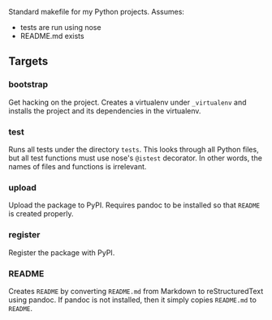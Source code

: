 Standard makefile for my Python projects. Assumes:

* tests are run using nose
* README.md exists

## Targets

### bootstrap

Get hacking on the project. Creates a virtualenv under `_virtualenv` and
installs the project and its dependencies in the virtualenv.

### test

Runs all tests under the directory `tests`. This looks through all Python files,
but all test functions must use nose's `@istest` decorator. In other words,
the names of files and functions is irrelevant.
    
### upload

Upload the package to PyPI.
Requires pandoc to be installed so that `README` is created properly.
    
### register

Register the package with PyPI.

### README

Creates `README` by converting `README.md` from Markdown to reStructuredText using pandoc.
If pandoc is not installed, then it simply copies `README.md` to `README`.
